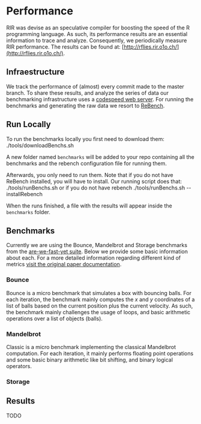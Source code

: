 # Performance
RIR was devise as an speculative compiler for boosting the speed of the R programming 
language. As such, its performance results are an essential information to trace and 
analyze. Consequently, we periodically measure RIR performance. The results can be 
found at: [http://rflies.rir.o1o.ch/](http://rflies.rir.o1o.ch/).

## Infraestructure
We track the performance of (almost) every commit made to the master branch. To share these 
results, and analyze the series of data our benchmarking infrastructure uses a 
[codespeed web server](https://github.com/tobami/codespeed). For running the benchmarks 
and generating the raw data we resort to [ReBench](https://github.com/smarr/reBench/).

## Run Locally
To run the benchmarks locally you first need to download them:
    ./tools/downloadBenchs.sh

A new folder named `benchmarks` will be added to your repo containing all the 
benchmarks and the rebench configuration file for running them.

Afterwards, you only need to run them. Note that if you do not have ReBench installed,
you will have to install. Our running script does that:
    ./tools/runBenchs.sh 
    or if you do not have rebench
    ./tools/runBenchs.sh --installRebench

When the runs finished, a file with the results will appear inside the `benchmarks` folder.

## Benchmarks
Currently we are using the Bounce, Mandelbrot and Storage benchmarks from the 
[are-we-fast-yet suite](https://github.com/smarr/are-we-fast-yet/). Below we provide some
basic information about each. For a more detailed information regarding different kind of
metrics [visit the original paper documentation](https://github.com/smarr/are-we-fast-yet/blob/master/docs/metrics.md).

### Bounce
Bounce is a micro benchmark that simulates a box with bouncing balls. For each iteration, 
the benchmark mainly computes the *x* and *y* coordinates of a list of balls based on the current 
position plus the current velocity. As such, the benchmark mainly challenges the usage of loops, 
and basic arithmetic operations over a list of objects (balls). 
 
### Mandelbrot 
Classic is a micro benchmark implementing the classical Mandelbrot computation. For each iteration,
it mainly performs floating point operations and some basic binary arithmetic like bit shifting, and
binary logical operators. 

### Storage

## Results
TODO


